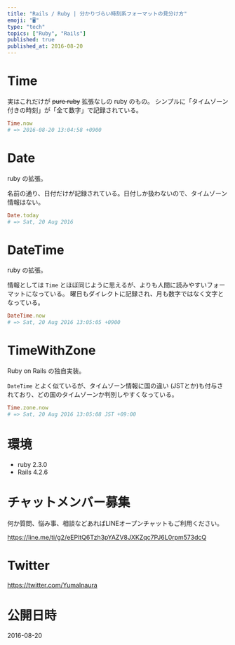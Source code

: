 ```yaml
---
title: "Rails / Ruby | 分かりづらい時刻系フォーマットの見分け方"
emoji: "🖥"
type: "tech"
topics: ["Ruby", "Rails"]
published: true
published_at: 2016-08-20
---
```


# Time

実はこれだけが ~~pure ruby~~ 拡張なしの ruby のもの。
シンプルに「タイムゾーン付きの時刻」が「全て数字」で記録されている。

```rb
Time.now
# => 2016-08-20 13:04:58 +0900
```

# Date

ruby の拡張。 

名前の通り、日付だけが記録されている。日付しか扱わないので、タイムゾーン情報はない。

```rb
Date.today
# => Sat, 20 Aug 2016
```

# DateTime

ruby の拡張。 

情報としては `Time` とほぼ同じように思えるが、よりも人間に読みやすいフォーマットになっている。
曜日もダイレクトに記録され、月も数字ではなく文字となっている。

```rb
DateTime.now
# => Sat, 20 Aug 2016 13:05:05 +0900
```

# TimeWithZone

Ruby on Rails の独自実装。

`DateTime` とよく似ているが、タイムゾーン情報に国の違い (JSTとか)も付与されており、どの国のタイムゾーンか判別しやすくなっている。

```rb
Time.zone.now
# => Sat, 20 Aug 2016 13:05:08 JST +09:00
```

# 環境

- ruby 2.3.0
- Rails 4.2.6








<!-- Update From Qiita API -->

# チャットメンバー募集


何か質問、悩み事、相談などあればLINEオープンチャットもご利用ください。

https://line.me/ti/g2/eEPltQ6Tzh3pYAZV8JXKZqc7PJ6L0rpm573dcQ





# Twitter


https://twitter.com/YumaInaura


<!-- Update From Qiita API -->



# 公開日時

2016-08-20

